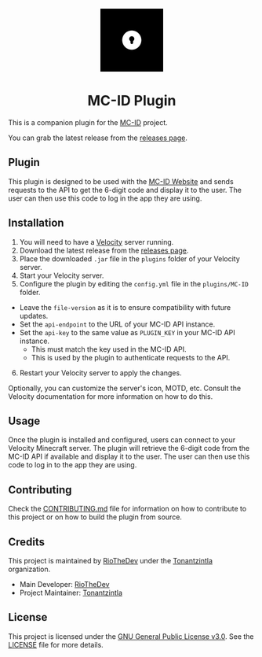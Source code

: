<p align="center">
    <img alt="MC-ID" height="128px" src="public/assets/MC-ID.png">
</p>
<h1 align="center">MC-ID Plugin</h1>

This is a companion plugin for the [MC-ID](../) project.

You can grab the latest release from the [releases page](https://github.com/Tonantzintla/MC-ID/releases).

## Plugin

This plugin is designed to be used with the [MC-ID Website](../website) and sends requests to the API to get the 6-digit code and display it to the user. The user can then use this code to log in the app they are using.

## Installation

1. You will need to have a [Velocity](https://papermc.io/software/velocity) server running.
2. Download the latest release from the [releases page](https://github.com/Tonantzintla/MC-ID-Plugin/releases).
3. Place the downloaded `.jar` file in the `plugins` folder of your Velocity server.
4. Start your Velocity server.
5. Configure the plugin by editing the `config.yml` file in the `plugins/MC-ID` folder.

- Leave the `file-version` as it is to ensure compatibility with future updates.
- Set the `api-endpoint` to the URL of your MC-ID API instance.
- Set the `api-key` to the same value as `PLUGIN_KEY` in your MC-ID API instance.
  - This must match the key used in the MC-ID API.
  - This is used by the plugin to authenticate requests to the API.

6. Restart your Velocity server to apply the changes.

Optionally, you can customize the server's icon, MOTD, etc.
Consult the Velocity documentation for more information on how to do this.

## Usage

Once the plugin is installed and configured, users can connect to your Velocity Minecraft server. The plugin will retrieve the 6-digit code from the MC-ID API if available and display it to the user. The user can then use this code to log in to the app they are using.

## Contributing

Check the [CONTRIBUTING.md](CONTRIBUTING.md) file for information on how to contribute to this project or on how to build the plugin from source.

## Credits

This project is maintained by [RioTheDev](https://github.com/RioTheDev) under the [Tonantzintla](https://github.com/Tonantzintla) organization.

- Main Developer: [RioTheDev](https://github.com/RioTheDev)
- Project Maintainer: [Tonantzintla](https://github.com/Tonantzintla)

## License

This project is licensed under the [GNU General Public License v3.0](https://www.gnu.org/licenses/gpl-3.0.en.html). See the [LICENSE](LICENSE) file for more details.
